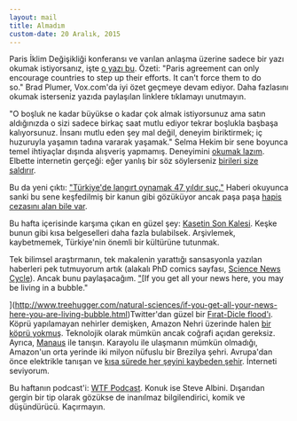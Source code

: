 ```yaml
---
layout: mail
title: Almadım
custom-date: 20 Aralık, 2015
---
```

Paris İklim Değişikliği konferansı ve varılan anlaşma üzerine sadece bir yazı okumak istiyorsanız, işte [o yazı bu](http://www.vox.com/2015/12/12/9981020/paris-climate-deal). Özeti: "Paris agreement can only encourage countries to step up their efforts. It can't force them to do so." Brad Plumer, Vox.com'da iyi özet geçmeye devam ediyor. Daha fazlasını okumak isterseniz yazıda paylaşılan linklere tıklamayı unutmayın.   

"O boşluk ne kadar büyükse o kadar çok almak istiyorsunuz ama satın aldığınızda o sizi sadece birkaç saat mutlu ediyor tekrar boşlukla başbaşa kalıyorsunuz. İnsanı mutlu eden şey mal değil, deneyim biriktirmek; iç huzuruyla yaşamın tadına vararak yaşamak." Selma Hekim bir sene boyunca temel ihtiyaçlar dışında alışveriş yapmamış. Deneyimini [okumak lazım](http://www.yesilist.com/cms.php?id=2298). Elbette internetin gerçeği: eğer yanlış bir söz söylerseniz [birileri size saldırır](http://almadim.blogspot.com.tr/2015/12/baslk-koyamadgm-yaz.html).   

Bu da yeni çıktı: ["Türkiye'de langırt oynamak 47 yıldır suç."](http://www.ntv.com.tr/turkiye/turkiyede-langirt-oynamak-47-yildir-suc,FDzl9KLnEkeJ0K8_ta2HWw) Haberi okuyunca sanki bu sene keşfedilmiş bir kanun gibi gözüküyor ancak paşa paşa [hapis cezasını alan bile var](https://eksisozluk.com/entry/46276887).   

Bu hafta içerisinde karşıma çıkan en güzel şey: [Kasetin Son Kalesi](http://www.5harfliler.com/makaralardaki-hikayeler/). Keşke bunun gibi kısa belgeselleri daha fazla bulabilsek. Arşivlemek, kaybetmemek, Türkiye'nin önemli bir kültürüne tutunmak.   

Tek bilimsel araştırmanın, tek makalenin yarattığı sansasyonla yazılan haberleri pek tutmuyorum artık (alakalı PhD comics sayfası, [Science News Cycle](http://www.phdcomics.com/comics/archive.php?comicid=1174)). Ancak bunu paylaşacağım. ["](http://www.treehugger.com/natural-sciences/if-you-get-all-your-news-here-you-are-living-bubble.html)[If you get all your news here, you may be living in a bubble."  

](http://www.treehugger.com/natural-sciences/if-you-get-all-your-news-here-you-are-living-bubble.html)Twitter'dan güzel bir [Fırat-Dicle flood'ı](https://twitter.com/OnderCirik/status/670343643471994880). Köprü yapılamayan nehirler demişken, Amazon Nehri üzerinde halen [bir köprü yokmuş](https://www.reddit.com/r/todayilearned/comments/3skzmf/til_there_are_no_bridges_over_the_amazon_river/). Teknolojik olarak mümkün ancak coğrafi açıdan gereksiz. Ayrıca, [Manaus](https://en.wikipedia.org/wiki/Manaus) ile tanışın. Karayolu ile ulaşmanın mümkün olmadığı, Amazon'un orta yerinde iki milyon nüfuslu bir Brezilya şehri. Avrupa'dan önce elektrikle tanışan ve [kısa sürede her şeyini kaybeden şehir](https://en.wikipedia.org/wiki/Amazon_rubber_boom). İnterneti seviyorum.   

Bu haftanın podcast'i: [WTF Podcast](http://www.wtfpod.com/podcast/episodes/episode_650_-_steve_albini). Konuk ise Steve Albini. Dışarıdan gergin bir tip olarak gözükse de inanılmaz bilgilendirici, komik ve düşündürücü. Kaçırmayın. 